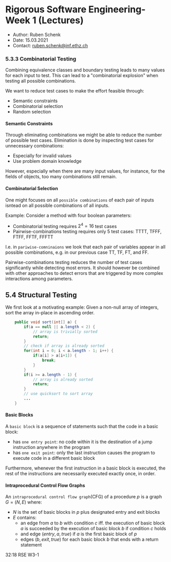 # Rigorous Software Engineering- Week 1 (Lectures)
- Author: Ruben Schenk
- Date: 15.03.2021
- Contact: ruben.schenk@inf.ethz.ch

### 5.3.3 Combinatorial Testing
Combining equivalence classes and boundary testing leads to many values for each input to test. This can lead to a "combinatorial explosion" when testing all possible combinations.

We want to reduce test cases to make the effort feasible through:
- Semantic constraints
- Combinatorial selection
- Random selection

#### Semantic Constraints
Through eliminating combinations we might be able to reduce the number of possible test cases. Elimination is done by inspecting test cases for unnecessary combinations:
- Especially for invalid values
- Use problem domain knowledge

However, especially when there are many input values, for instance, for the fields of objects, too many combinations still remain.

#### Combinatorial Selection
One might focuses on all `possible combinations` of each pair of inputs isntead on all possible combinations of all inputs.

Example: Consider a method with four boolean parameters:
- Combinatorial testing requires $2^4 = 16$ test cases
- Pairwise-combinations testing requires only 5 test cases: TTTT, TFFF, FTFF, FFTF, FFFTT

I.e. in `pariwise-comninaions` we look that each pair of variables appear in all possible combinations, e.g. in our previous case TT, TF, FT, and FF.

Pairwise-combinations testing reduces the number of test cases significantly while detecting most errors. It should however be combined with other approaches to detect errors that are triggered by more complex interactions among parameters.

## 5.4 Structural Testing
We first look at a motivating example: Given a non-null array of integers, sort the array in-place in ascending order.

```java
    public void sort(int[] a) {
        if(a == null || a.length < 2) {
            // array is trivially sorted
            return;
        }
        // check if array is already sorted
        for(int i = 0; i < a.length - 1; i++) {
            if(a[i] > a[i+1]) {
                break;
            }
        }
        if(i >= a.length - 1) {
            // array is already sorted
            return;
        }
        // use quicksort to sort array
        ...
    }
```

#### Basic Blocks
A `basic block` is a sequence of statements such that the code in a basic block:
- has `one entry point`: no code within it is the destination of a jump instruction anywhere in the program
- has `one exit point`: only the last instruction causes the program to execute code in a different basic block

Furthermore, whenever the first instruction in a basic block is executed, the rest of the instructions are necessarily executed exactly once, in order.

#### Intraprocedural Control Flow Graphs
An `intraprocedural control flow graph`(CFG) of a procedure $p$ is a graph $G = (N, E)$ where:
- $N$ is the set of basic blocks in $p$ plus designated entry and exit blocks
- $E$ contains:
    - an edge from $a$ to $b$ with condition $c$ iff. the execution of basic block $a$ is succeeded by the execution of basic block $b$ if condition $c$ holds
    - and edge $(entry, \, a, \, true)$ if $a$ is the first basic block of $p$
    - edges $(b, \, exit, \, true)$ for each basic block $b$ that ends with a return statement

32:18 RSE W3-1